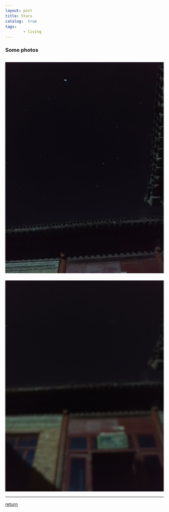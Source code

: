 ```yaml
---
layout: post
title: Stars
catalog:  true
tags:
        - living
---
```


### Some photos

![fig1](/image/IMG_20190818_210409.jpg)
---
![fig2](/image/IMG_20190818_211040.jpg)

***

[return](https://www.tsinghuamakerxian.cn/)
